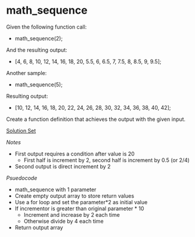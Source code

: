 # math_sequence

Given the following function call:
- math_sequence(2);

And the resulting output:
- [4, 6, 8, 10, 12, 14, 16, 18, 20, 5.5, 6, 6.5, 7, 7.5, 8, 8.5, 9, 9.5];

Another sample:
- math_sequence(5);

Resulting output: 
- [10, 12, 14, 16, 18, 20, 22, 24, 26, 28, 30, 32, 34, 36, 38, 40, 42];

Create a function definition that achieves the output with the given input. 

<a href="https://jsbin.com/hirunic/edit?js,console" target="_blank">Solution Set</a>

*Notes*
- First output requires a condition after value is 20
  - First half is increment by 2, second half is increment by 0.5 (or 2/4)
- Second output is direct increment by 2

*Psuedocode*
- math_sequence with 1 parameter
- Create empty output array to store return values
- Use a for loop and set the parameter*2 as initial value
- If incrementor is greater than original parameter * 10
  - Increment and increase by 2 each time
  - Otherwise divide by 4 each time
- Return output array